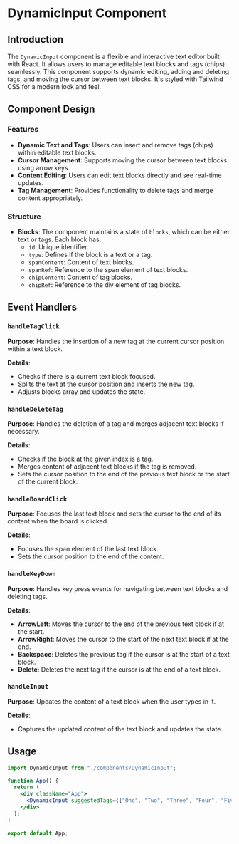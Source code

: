 # DynamicInput Component

## Introduction

The `DynamicInput` component is a flexible and interactive text editor built with React. It allows users to manage editable text blocks and tags (chips) seamlessly. This component supports dynamic editing, adding and deleting tags, and moving the cursor between text blocks. It's styled with Tailwind CSS for a modern look and feel.

## Component Design

### Features

- **Dynamic Text and Tags**: Users can insert and remove tags (chips) within editable text blocks.
- **Cursor Management**: Supports moving the cursor between text blocks using arrow keys.
- **Content Editing**: Users can edit text blocks directly and see real-time updates.
- **Tag Management**: Provides functionality to delete tags and merge content appropriately.

### Structure

- **Blocks**: The component maintains a state of `blocks`, which can be either text or tags. Each block has:
  - `id`: Unique identifier.
  - `type`: Defines if the block is a text or a tag.
  - `spanContent`: Content of text blocks.
  - `spanRef`: Reference to the span element of text blocks.
  - `chipContent`: Content of tag blocks.
  - `chipRef`: Reference to the div element of tag blocks.

## Event Handlers

### `handleTagClick`

**Purpose**: Handles the insertion of a new tag at the current cursor position within a text block.

**Details**:

- Checks if there is a current text block focused.
- Splits the text at the cursor position and inserts the new tag.
- Adjusts blocks array and updates the state.

### `handleDeleteTag`

**Purpose**: Handles the deletion of a tag and merges adjacent text blocks if necessary.

**Details**:

- Checks if the block at the given index is a tag.
- Merges content of adjacent text blocks if the tag is removed.
- Sets the cursor position to the end of the previous text block or the start of the current block.

### `handleBoardClick`

**Purpose**: Focuses the last text block and sets the cursor to the end of its content when the board is clicked.

**Details**:

- Focuses the span element of the last text block.
- Sets the cursor position to the end of the content.

### `handleKeyDown`

**Purpose**: Handles key press events for navigating between text blocks and deleting tags.

**Details**:

- **ArrowLeft**: Moves the cursor to the end of the previous text block if at the start.
- **ArrowRight**: Moves the cursor to the start of the next text block if at the end.
- **Backspace**: Deletes the previous tag if the cursor is at the start of a text block.
- **Delete**: Deletes the next tag if the cursor is at the end of a text block.

### `handleInput`

**Purpose**: Updates the content of a text block when the user types in it.

**Details**:

- Captures the updated content of the text block and updates the state.

## Usage

```jsx
import DynamicInput from "./components/DynamicInput";

function App() {
  return (
    <div className="App">
      <DynamicInput suggestedTags={["One", "Two", "Three", "Four", "Five"]} />
    </div>
  );
}

export default App;
```
